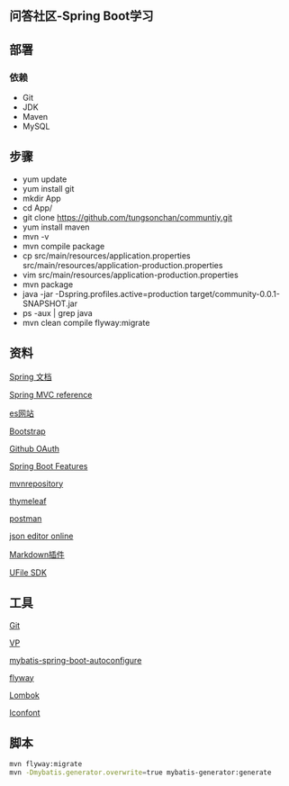 ## 问答社区-Spring Boot学习

## 部署

### 依赖

- Git
- JDK
- Maven
- MySQL

## 步骤

- yum update
- yum install git
- mkdir App
- cd App/
- git clone https://github.com/tungsonchan/communtiy.git
- yum install maven
- mvn -v
-  mvn compile package
-  cp src/main/resources/application.properties src/main/resources/application-production.properties
- vim src/main/resources/application-production.properties
- mvn package
- java -jar -Dspring.profiles.active=production target/community-0.0.1-SNAPSHOT.jar
- ps -aux | grep java
-  mvn clean compile flyway:migrate



## 资料

[Spring 文档](https://spring.io/guides)

[Spring MVC reference](https://docs.spring.io/spring/docs/5.2.3.RELEASE/spring-framework-reference/web.html#spring-web)

[es网站](https://elasticsearch.cn/explore)

[Bootstrap](https://v3.bootcss.com/)

[Github OAuth](https://developer.github.com/apps/building-oauth-apps/creating-an-oauth-app/)

[Spring Boot Features](https://docs.spring.io/spring-boot/docs/2.2.2.RELEASE/reference/html/spring-boot-features.html#boot-features-sql)

[mvnrepository](https://mvnrepository.com/)

[thymeleaf](https://www.thymeleaf.org/doc/tutorials/3.0/usingthymeleaf.html)

[postman]( https://chrome.google.com/webstore/search/postman?utm_source=chrome-ntp-icon )

[json editor online](http://jsoneditoronline.org/)

[Markdown插件]( https://pandao.github.io/editor.md/ )

[UFile SDK](https://github.com/ucloud/ufile-sdk-java)

## 工具

[Git](https://git-scm.com/download)

[VP](https://www.visual-paradigm.com)

[mybatis-spring-boot-autoconfigure](https://mybatis.org/spring-boot-starter/mybatis-spring-boot-autoconfigure/)

[flyway](https://flywaydb.org/getstarted/firststeps/maven)

[Lombok](https://projectlombok.org/)

[Iconfont](https://www.iconfont.cn/)


## 脚本

```bash
mvn flyway:migrate
mvn -Dmybatis.generator.overwrite=true mybatis-generator:generate
```
